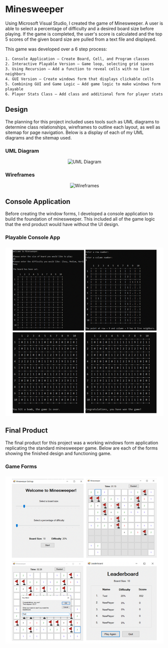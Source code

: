 # Minesweeper

Using Microsoft Visual Studio, I created the game of Minesweeper. A user is able to select a percentage of difficulty and a desired board size before playing. If the game is completed, the user's score is calculated and the top 5 scores of the given board size are pulled from a text file and displayed.

This game was developed over a 6 step process:

	1. Console Application – Create Board, Cell, and Program classes
	2. Interactive Playable Version – Game loop, selecting grid spaces
	3. Using Recursion – Add a function to reveal cells with no live neighbors
	4. GUI Version – Create windows form that displays clickable cells
	5. Combining GUI and Game Logic – Add game logic to make windows form playable
	6. Player Stats Class – Add class and additional form for player stats


<h2>Design</h2>

The planning for this project included uses tools such as UML diagrams to determine class relationships, wireframes to outline each layout, as well as sitemap for page navigation. Below is a display of each of my UML diagrams and the sitemap used.

<h3>UML Diagram</h3>
<p align="center">
	<img src="Minesweeperpng/UML.png" alt="UML Diagram"/>
</p>

<h3>Wireframes</h3>
<p align="center">
	<img src="Minesweeperpng/Wireframes.png" alt="Wireframes"/>
</p>

<h2>Console Application</h2>

Before creating the window forms, I developed a console application to build the foundation of minesweeper. This included all of the game logic that the end product would have without the UI design.

<h3>Playable Console App<h3>
<p align="center">
	<img src="Minesweeperpng/ConsoleApp.png" alt="Console Application"/>
</p>


<h2>Final Product</h2>

The final product for this project was a working windows form application replicating the standard minesweeper game. Below are each of the forms showing the finished design and functioning game.

<h3>Game Forms<h3>
<p align="center">
	<img src="Minesweeperpng/Forms.png" alt="Game Forms"/>
</p>

